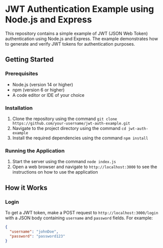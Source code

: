 JWT Authentication Example using Node.js and Express
=====================================================

This repository contains a simple example of JWT (JSON Web Token) authentication using Node.js and Express. The example demonstrates how to generate and verify JWT tokens for authentication purposes.

Getting Started
---------------

### Prerequisites

* Node.js (version 14 or higher)
* npm (version 6 or higher)
* A code editor or IDE of your choice

### Installation

1. Clone the repository using the command `git clone https://github.com/your-username/jwt-auth-example.git`
2. Navigate to the project directory using the command `cd jwt-auth-example`
3. Install the required dependencies using the command `npm install`

### Running the Application

1. Start the server using the command `node index.js`
2. Open a web browser and navigate to `http://localhost:3000` to see the instructions on how to use the application

How it Works
--------------

### Login

To get a JWT token, make a POST request to `http://localhost:3000/login` with a JSON body containing `username` and `password` fields. For example:

```json
{
  "username": "johnDoe",
  "password": "password123"
}
